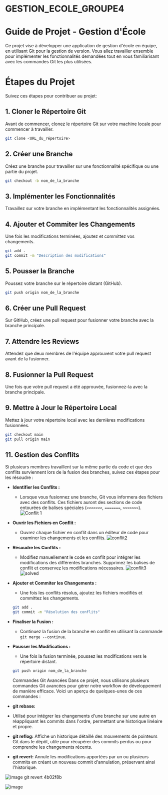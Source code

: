# GESTION_ECOLE_GROUPE4

# Guide de Projet - Gestion d'École
Ce projet vise à développer une application de gestion d'école en équipe, en utilisant Git pour la gestion de version. Vous allez travailler ensemble pour implémenter les fonctionnalités demandées tout en vous familiarisant avec les commandes Git les plus utilisées.

# Étapes du Projet
Suivez ces étapes pour contribuer au projet:

## 1. Cloner le Répertoire Git
Avant de commencer, clonez le répertoire Git sur votre machine locale pour commencer à travailler.

```bash
git clone <URL_du_répertoire>
```

## 2. Créer une Branche
Créez une branche pour travailler sur une fonctionnalité spécifique ou une partie du projet.

```bash
git checkout -b nom_de_la_branche
```

## 3. Implémenter les Fonctionnalités
Travaillez sur votre branche en implémentant les fonctionnalités assignées.

## 4. Ajouter et Commiter les Changements
Une fois les modifications terminées, ajoutez et committez vos changements.

```bash
git add .
git commit -m "Description des modifications"
```

## 5. Pousser la Branche
Poussez votre branche sur le répertoire distant (GitHub).

```bash
git push origin nom_de_la_branche
```

## 6. Créer une Pull Request
Sur GitHub, créez une pull request pour fusionner votre branche avec la branche principale.

## 7. Attendre les Reviews
Attendez que deux membres de l'équipe approuvent votre pull request avant de la fusionner.

## 8. Fusionner la Pull Request
Une fois que votre pull request a été approuvée, fusionnez-la avec la branche principale.

## 9. Mettre à Jour le Répertoire Local
Mettez à jour votre répertoire local avec les dernières modifications fusionnées.

```bash
git checkout main
git pull origin main
```

## 11. Gestion des Conflits
Si plusieurs membres travaillent sur la même partie du code et que des conflits surviennent lors de la fusion des branches, suivez ces étapes pour les résoudre :

- **Identifier les Conflits :**
  - Lorsque vous fusionnez une branche, Git vous informera des fichiers avec des conflits. Ces fichiers auront des sections de code entourées de balises spéciales (`<<<<<<<`, `=======`, `>>>>>>>`).
![Conflit 1](https://github.com/SanaBenHammouda/GESTION_ECOLE_GROUPE4/assets/133594690/5859934f-521e-42e1-8dcb-b8a4da653040)

- **Ouvrir les Fichiers en Conflit :**
  - Ouvrez chaque fichier en conflit dans un éditeur de code pour examiner les changements et les conflits.
![conflit2](https://github.com/SanaBenHammouda/GESTION_ECOLE_GROUPE4/assets/133594690/36c4241f-59e0-40ef-bd71-66c99b996385)

- **Résoudre les Conflits :**
  - Modifiez manuellement le code en conflit pour intégrer les modifications des différentes branches. Supprimez les balises de conflit et conservez les modifications nécessaires.
    ![conflit3](https://github.com/SanaBenHammouda/GESTION_ECOLE_GROUPE4/assets/133594690/01b01337-587d-4014-927f-94c008795864)
    ![solved](https://github.com/SanaBenHammouda/GESTION_ECOLE_GROUPE4/assets/133594690/22840a4a-2261-4bd2-b74c-d949f1e08233)

- **Ajouter et Commiter les Changements :**
  - Une fois les conflits résolus, ajoutez les fichiers modifiés et committez les changements.
  ```bash
  git add .
  git commit -m "Résolution des conflits"
  ```
- **Finaliser la Fusion :**
  - Continuez la fusion de la branche en conflit en utilisant la commande `git merge --continue`.
- **Pousser les Modifications :**
  - Une fois la fusion terminée, poussez les modifications vers le répertoire distant.
  ```bash
  git push origin nom_de_la_branche
  ```


  Commandes Git Avancées
Dans ce projet, nous utilisons plusieurs commandes Git avancées pour gérer notre workflow de développement de manière efficace. Voici un aperçu de quelques-unes de ces commandes :

- **git rebase:**
-  Utilisé pour intégrer les changements d'une branche sur une autre en réappliquant les commits dans l'ordre, permettant une historique linéaire et propre.

- **git reflog:** Affiche un historique détaillé des mouvements de pointeurs Git dans le dépôt, utile pour récupérer des commits perdus ou pour comprendre les changements récents.

- **git revert:** Annule les modifications apportées par un ou plusieurs commits en créant un nouveau commit d'annulation, préservant ainsi l'historique.

![image](https://github.com/SanaBenHammouda/GESTION_ECOLE_GROUPE4/assets/133594690/f9caba43-a091-424f-9a4e-bb4b64cef2bb)
git revert 4b02f8b

![image](https://github.com/SanaBenHammouda/GESTION_ECOLE_GROUPE4/assets/133594690/36396a7f-8e7c-4af7-9245-326931c17faf)
